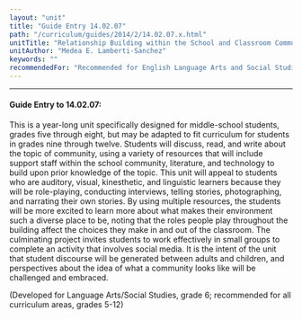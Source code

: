 ```yaml
---
layout: "unit"
title: "Guide Entry 14.02.07"
path: "/curriculum/guides/2014/2/14.02.07.x.html"
unitTitle: "Relationship Building within the School and Classroom Community"
unitAuthor: "Medea E. Lamberti-Sanchez"
keywords: ""
recommendedFor: "Recommended for English Language Arts and Social Studies, grades 5-12"
---
```

<body>
<hr/>
<h4>
Guide Entry to 14.02.07:
</h4>
<p>
This is a year-long unit specifically designed for middle-school students, grades five through eight, but may be adapted to fit curriculum for students in grades nine through twelve. Students will discuss, read, and write about the topic of community, using a variety of resources that will include support staff within the school community, literature, and technology to build upon prior knowledge of the topic. This unit will appeal to students who are auditory, visual, kinesthetic, and linguistic learners because they will be role-playing, conducting interviews, telling stories, photographing, and narrating their own stories. By using multiple resources, the students will be more excited to learn more about what makes their environment such a diverse place to be, noting that the roles people play throughout the building affect the choices they make in and out of the classroom. The culminating project invites students to work effectively in small groups to complete an activity that involves social media. It is the intent of the unit that student discourse will be generated between adults and children, and perspectives about the idea of what a community looks like will be challenged and embraced.
</p>
<p>
(Developed for Language Arts/Social Studies, grade 6; recommended for all curriculum areas, grades 5-12)
</p>
</body>